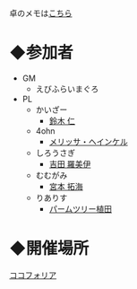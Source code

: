 卓のメモは[こちら](/YuzurihaNoArika/memo.md)

# ◆参加者
- GM
  - えびふらいまぐろ
- PL
  - かいざー
    - [鈴木 仁](https://iachara.com/view/12167609)
  - 4ohn
    - [メリッサ・ヘインケル](https://trpg.x0.com/ytsheet2/sw2.5/?id=JSFn2p)
  - しろうさぎ
    - [吉田 羅美伊](https://iachara.com/view/12167788)
  - むむがみ
    - [宮本 拓海](https://iachara.com/view/12168900)
  - りありす
    - [パームツリー植田](https://iachara.com/view/12166894)


# ◆開催場所
[ココフォリア](https://ccfolia.com/rooms/0pJhxmqXF)
